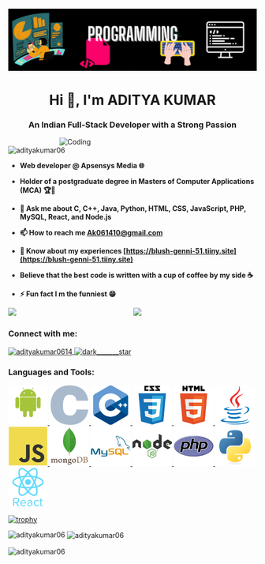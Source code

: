 ![logo](https://github.com/AdityaKumar06/AdityaKumar06/blob/main/codebanner.gif)
<h1 align="center">Hi 👋, I'm ADITYA KUMAR</h1>
<h3 align="center">An Indian Full-Stack Developer with a Strong Passion</h3>
<img align="right" alt="Coding" width="400" src="https://media2.giphy.com/media/zhYSVCirREeIZtONCI/giphy.gif">


<p align="left"> <img src="https://komarev.com/ghpvc/?username=adityakumar06&label=Profile%20views&color=0e75b6&style=flat" alt="adityakumar06" /> </p>


- **Web developer @ Apsensys Media 🌐**


- **Holder of a postgraduate degree in Masters of Computer Applications (MCA) 🏆🥇**


- **💬 Ask me about C, C++, Java, Python, HTML, CSS, JavaScript, PHP, MySQL, React, and Node.js**
  

- **📫 How to reach me <strong>Ak061410@gmail.com</strong>**
  

- **📄 Know about my experiences [https://blush-genni-51.tiiny.site](https://blush-genni-51.tiiny.site)**


- **Believe that the best code is written with a cup of coffee by my side ☕**


- **⚡ Fun fact I m the funniest 😁**



<p align="left">
  <img src="https://user-images.githubusercontent.com/74038190/225813708-98b745f2-7d22-48cf-9150-083f1b00d6c9.gif" width="250" style="display:inline-block;">
  <img src="https://github.com/Anmol-Baranwal/Cool-GIFs-For-GitHub/assets/74038190/0db32290-c193-4b32-95dc-413ce9e446a5" width="250" style="display:inline-block;">
</p>

<h3 align="left">Connect with me:</h3>
<a href="https://linkedin.com/in/adityakumar0614" target="blank">
  <img align="center" src="https://raw.githubusercontent.com/rahuldkjain/github-profile-readme-generator/master/src/images/icons/Social/linked-in-alt.svg" alt="adityakumar0614" height="30" width="40" />
</a>
<a href="https://instagram.com/dark_______star" target="blank">
  <img align="center" src="https://raw.githubusercontent.com/rahuldkjain/github-profile-readme-generator/master/src/images/icons/Social/instagram.svg" alt="dark_______star" height="30" width="40" />
</a>


<h3 align="left">Languages and Tools:</h3>
<p align="left"> <a href="https://developer.android.com" target="_blank" rel="noreferrer"> <img src="https://raw.githubusercontent.com/devicons/devicon/master/icons/android/android-original-wordmark.svg" alt="android" width="80" height="80"/> </a> <a href="https://www.cprogramming.com/" target="_blank" rel="noreferrer"> <img src="https://raw.githubusercontent.com/devicons/devicon/master/icons/c/c-original.svg" alt="c" width="80" height="80"/> </a> <a href="https://www.w3schools.com/cpp/" target="_blank" rel="noreferrer"> <img src="https://raw.githubusercontent.com/devicons/devicon/master/icons/cplusplus/cplusplus-original.svg" alt="cplusplus" width="80" height="80"/> </a> <a href="https://www.w3schools.com/css/" target="_blank" rel="noreferrer"> <img src="https://raw.githubusercontent.com/devicons/devicon/master/icons/css3/css3-original-wordmark.svg" alt="css3" width="80" height="80"/> </a> <a href="https://www.w3.org/html/" target="_blank" rel="noreferrer"> <img src="https://raw.githubusercontent.com/devicons/devicon/master/icons/html5/html5-original-wordmark.svg" alt="html5" width="80" height="80"/> </a> <a href="https://www.java.com" target="_blank" rel="noreferrer"> <img src="https://raw.githubusercontent.com/devicons/devicon/master/icons/java/java-original.svg" alt="java" width="80" height="80"/> </a> <a href="https://developer.mozilla.org/en-US/docs/Web/JavaScript" target="_blank" rel="noreferrer"> <img src="https://raw.githubusercontent.com/devicons/devicon/master/icons/javascript/javascript-original.svg" alt="javascript" width="80" height="80"/> </a> <a href="https://www.mongodb.com/" target="_blank" rel="noreferrer"> <img src="https://raw.githubusercontent.com/devicons/devicon/master/icons/mongodb/mongodb-original-wordmark.svg" alt="mongodb" width="80" height="80"/> </a> <a href="https://www.mysql.com/" target="_blank" rel="noreferrer"> <img src="https://raw.githubusercontent.com/devicons/devicon/master/icons/mysql/mysql-original-wordmark.svg" alt="mysql" width="80" height="80"/> </a> <a href="https://nodejs.org" target="_blank" rel="noreferrer"> <img src="https://raw.githubusercontent.com/devicons/devicon/master/icons/nodejs/nodejs-original-wordmark.svg" alt="nodejs" width="80" height="80"/> </a> <a href="https://www.php.net" target="_blank" rel="noreferrer"> <img src="https://raw.githubusercontent.com/devicons/devicon/master/icons/php/php-original.svg" alt="php" width="80" height="80"/> </a> <a href="https://www.python.org" target="_blank" rel="noreferrer"> <img src="https://raw.githubusercontent.com/devicons/devicon/master/icons/python/python-original.svg" alt="python" width="80" height="80"/> </a> <a href="https://reactjs.org/" target="_blank" rel="noreferrer"> <img src="https://raw.githubusercontent.com/devicons/devicon/master/icons/react/react-original-wordmark.svg" alt="react" width="80" height="80"/> </a> </p>


<!--[![trophy](https://github-profile-trophy.vercel.app/?username=AdityaKumar06)](https://github.com/ryo-ma/github-profile-trophy)-->

[![trophy](https://github-profile-trophy.vercel.app/?username=AdityaKumar06&theme=onedark)](https://github.com/ryo-ma/github-profile-trophy)


<p><img align="left" src="https://github-readme-stats.vercel.app/api/top-langs?username=adityakumar06&show_icons=true&locale=en&layout=compact" alt="adityakumar06" /></p>

<p>&nbsp;<img align="center" src="https://github-readme-stats.vercel.app/api?username=adityakumar06&show_icons=true&locale=en" alt="adityakumar06" /></p>

<p><img align="center" src="https://github-readme-streak-stats.herokuapp.com/?user=adityakumar06&" alt="adityakumar06" /></p>


